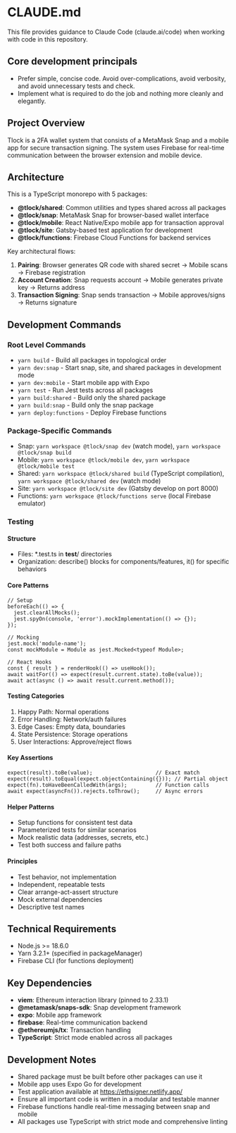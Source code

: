# CLAUDE.md

This file provides guidance to Claude Code (claude.ai/code) when working with code in this repository.

## Core development principals

- Prefer simple, concise code.  Avoid over-complications, avoid verbosity, and avoid unnecessary tests and check. 
- Implement what is required to do the job and nothing more cleanly and elegantly.

## Project Overview

Tlock is a 2FA wallet system that consists of a MetaMask Snap and a mobile app for secure transaction signing. The system uses Firebase for real-time communication between the browser extension and mobile device.

## Architecture

This is a TypeScript monorepo with 5 packages:

- **@tlock/shared**: Common utilities and types shared across all packages
- **@tlock/snap**: MetaMask Snap for browser-based wallet interface
- **@tlock/mobile**: React Native/Expo mobile app for transaction approval
- **@tlock/site**: Gatsby-based test application for development
- **@tlock/functions**: Firebase Cloud Functions for backend services

Key architectural flows:

1. **Pairing**: Browser generates QR code with shared secret → Mobile scans → Firebase registration
2. **Account Creation**: Snap requests account → Mobile generates private key → Returns address
3. **Transaction Signing**: Snap sends transaction → Mobile approves/signs → Returns signature

## Development Commands

### Root Level Commands

- `yarn build` - Build all packages in topological order
- `yarn dev:snap` - Start snap, site, and shared packages in development mode
- `yarn dev:mobile` - Start mobile app with Expo
- `yarn test` - Run Jest tests across all packages
- `yarn build:shared` - Build only the shared package
- `yarn build:snap` - Build only the snap package
- `yarn deploy:functions` - Deploy Firebase functions

### Package-Specific Commands

- Snap: `yarn workspace @tlock/snap dev` (watch mode), `yarn workspace @tlock/snap build`
- Mobile: `yarn workspace @tlock/mobile dev`, `yarn workspace @tlock/mobile test`
- Shared: `yarn workspace @tlock/shared build` (TypeScript compilation), `yarn workspace @tlock/shared dev` (watch mode)
- Site: `yarn workspace @tlock/site dev` (Gatsby develop on port 8000)
- Functions: `yarn workspace @tlock/functions serve` (local Firebase emulator)

### Testing

#### Structure

- Files: \*.test.ts in **test**/ directories
- Organization: describe() blocks for components/features, it() for specific behaviors

#### Core Patterns

```
// Setup
beforeEach(() => {
  jest.clearAllMocks();
  jest.spyOn(console, 'error').mockImplementation(() => {});
});

// Mocking
jest.mock('module-name');
const mockModule = Module as jest.Mocked<typeof Module>;

// React Hooks
const { result } = renderHook(() => useHook());
await waitFor(() => expect(result.current.state).toBe(value));
await act(async () => await result.current.method());
```

#### Testing Categories

1. Happy Path: Normal operations
2. Error Handling: Network/auth failures
3. Edge Cases: Empty data, boundaries
4. State Persistence: Storage operations
5. User Interactions: Approve/reject flows

#### Key Assertions

```
expect(result).toBe(value);                    // Exact match
expect(result).toEqual(expect.objectContaining({})); // Partial object
expect(fn).toHaveBeenCalledWith(args);         // Function calls
await expect(asyncFn()).rejects.toThrow();     // Async errors
```

#### Helper Patterns

- Setup functions for consistent test data
- Parameterized tests for similar scenarios
- Mock realistic data (addresses, secrets, etc.)
- Test both success and failure paths

#### Principles

- Test behavior, not implementation
- Independent, repeatable tests
- Clear arrange-act-assert structure
- Mock external dependencies
- Descriptive test names

## Technical Requirements

- Node.js >= 18.6.0
- Yarn 3.2.1+ (specified in packageManager)
- Firebase CLI (for functions deployment)

## Key Dependencies

- **viem**: Ethereum interaction library (pinned to 2.33.1)
- **@metamask/snaps-sdk**: Snap development framework
- **expo**: Mobile app framework
- **firebase**: Real-time communication backend
- **@ethereumjs/tx**: Transaction handling
- **TypeScript**: Strict mode enabled across all packages

## Development Notes

- Shared package must be built before other packages can use it
- Mobile app uses Expo Go for development
- Test application available at https://ethsigner.netlify.app/
- Ensure all important code is written in a modular and testable manner
- Firebase functions handle real-time messaging between snap and mobile
- All packages use TypeScript with strict mode and comprehensive linting
